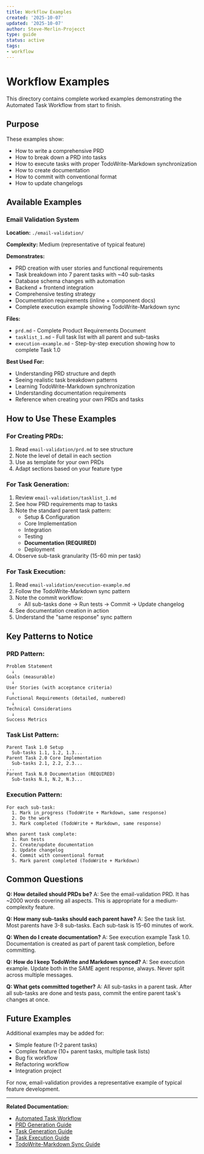```yaml
---
title: Workflow Examples
created: '2025-10-07'
updated: '2025-10-07'
author: Steve-Merlin-Projecct
type: guide
status: active
tags:
- workflow
---
```


# Workflow Examples

This directory contains complete worked examples demonstrating the Automated Task Workflow from start to finish.

## Purpose

These examples show:
- How to write a comprehensive PRD
- How to break down a PRD into tasks
- How to execute tasks with proper TodoWrite-Markdown synchronization
- How to create documentation
- How to commit with conventional format
- How to update changelogs

## Available Examples

### Email Validation System

**Location:** `./email-validation/`

**Complexity:** Medium (representative of typical feature)

**Demonstrates:**
- PRD creation with user stories and functional requirements
- Task breakdown into 7 parent tasks with ~40 sub-tasks
- Database schema changes with automation
- Backend + frontend integration
- Comprehensive testing strategy
- Documentation requirements (inline + component docs)
- Complete execution example showing TodoWrite-Markdown sync

**Files:**
- `prd.md` - Complete Product Requirements Document
- `tasklist_1.md` - Full task list with all parent and sub-tasks
- `execution-example.md` - Step-by-step execution showing how to complete Task 1.0

**Best Used For:**
- Understanding PRD structure and depth
- Seeing realistic task breakdown patterns
- Learning TodoWrite-Markdown synchronization
- Understanding documentation requirements
- Reference when creating your own PRDs and tasks

## How to Use These Examples

### For Creating PRDs:

1. Read `email-validation/prd.md` to see structure
2. Note the level of detail in each section
3. Use as template for your own PRDs
4. Adapt sections based on your feature type

### For Task Generation:

1. Review `email-validation/tasklist_1.md`
2. See how PRD requirements map to tasks
3. Note the standard parent task pattern:
   - Setup & Configuration
   - Core Implementation
   - Integration
   - Testing
   - **Documentation (REQUIRED)**
   - Deployment
4. Observe sub-task granularity (15-60 min per task)

### For Task Execution:

1. Read `email-validation/execution-example.md`
2. Follow the TodoWrite-Markdown sync pattern
3. Note the commit workflow:
   - All sub-tasks done → Run tests → Commit → Update changelog
4. See documentation creation in action
5. Understand the "same response" sync pattern

## Key Patterns to Notice

### PRD Pattern:
```
Problem Statement
  ↓
Goals (measurable)
  ↓
User Stories (with acceptance criteria)
  ↓
Functional Requirements (detailed, numbered)
  ↓
Technical Considerations
  ↓
Success Metrics
```

### Task List Pattern:
```
Parent Task 1.0 Setup
  Sub-tasks 1.1, 1.2, 1.3...
Parent Task 2.0 Core Implementation
  Sub-tasks 2.1, 2.2, 2.3...
...
Parent Task N.0 Documentation (REQUIRED)
  Sub-tasks N.1, N.2, N.3...
```

### Execution Pattern:
```
For each sub-task:
  1. Mark in_progress (TodoWrite + Markdown, same response)
  2. Do the work
  3. Mark completed (TodoWrite + Markdown, same response)

When parent task complete:
  1. Run tests
  2. Create/update documentation
  3. Update changelog
  4. Commit with conventional format
  5. Mark parent completed (TodoWrite + Markdown)
```

## Common Questions

**Q: How detailed should PRDs be?**
A: See the email-validation PRD. It has ~2000 words covering all aspects. This is appropriate for a medium-complexity feature.

**Q: How many sub-tasks should each parent have?**
A: See the task list. Most parents have 3-8 sub-tasks. Each sub-task is 15-60 minutes of work.

**Q: When do I create documentation?**
A: See execution example Task 1.0. Documentation is created as part of parent task completion, before committing.

**Q: How do I keep TodoWrite and Markdown synced?**
A: See execution example. Update both in the SAME agent response, always. Never split across multiple messages.

**Q: What gets committed together?**
A: All sub-tasks in a parent task. After all sub-tasks are done and tests pass, commit the entire parent task's changes at once.

## Future Examples

Additional examples may be added for:
- Simple feature (1-2 parent tasks)
- Complex feature (10+ parent tasks, multiple task lists)
- Bug fix workflow
- Refactoring workflow
- Integration project

For now, email-validation provides a representative example of typical feature development.

---

**Related Documentation:**
- [Automated Task Workflow](../automated-task-workflow.md)
- [PRD Generation Guide](../prd-generation-guide.md)
- [Task Generation Guide](../task-generation-guide.md)
- [Task Execution Guide](../task-execution-guide.md)
- [TodoWrite-Markdown Sync Guide](../todowrite-markdown-sync.md)
